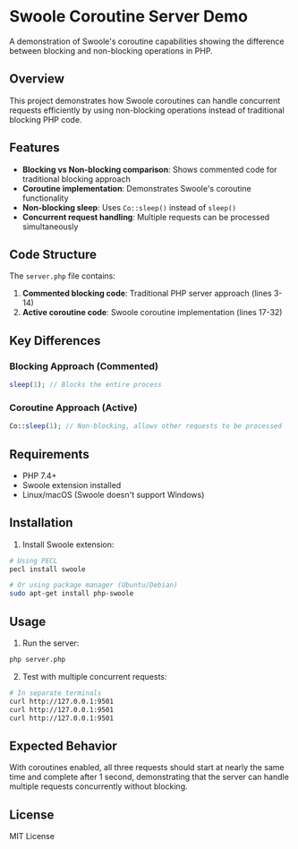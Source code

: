 # Swoole Coroutine Server Demo

A demonstration of Swoole's coroutine capabilities showing the difference between blocking and non-blocking operations in PHP.

## Overview

This project demonstrates how Swoole coroutines can handle concurrent requests efficiently by using non-blocking operations instead of traditional blocking PHP code.

## Features

- **Blocking vs Non-blocking comparison**: Shows commented code for traditional blocking approach
- **Coroutine implementation**: Demonstrates Swoole's coroutine functionality
- **Non-blocking sleep**: Uses `Co::sleep()` instead of `sleep()`
- **Concurrent request handling**: Multiple requests can be processed simultaneously

## Code Structure

The `server.php` file contains:

1. **Commented blocking code**: Traditional PHP server approach (lines 3-14)
2. **Active coroutine code**: Swoole coroutine implementation (lines 17-32)

## Key Differences

### Blocking Approach (Commented)
```php
sleep(1); // Blocks the entire process
```

### Coroutine Approach (Active)
```php
Co::sleep(1); // Non-blocking, allows other requests to be processed
```

## Requirements

- PHP 7.4+
- Swoole extension installed
- Linux/macOS (Swoole doesn't support Windows)

## Installation

1. Install Swoole extension:
```bash
# Using PECL
pecl install swoole

# Or using package manager (Ubuntu/Debian)
sudo apt-get install php-swoole
```

## Usage

1. Run the server:
```bash
php server.php
```

2. Test with multiple concurrent requests:
```bash
# In separate terminals
curl http://127.0.0.1:9501
curl http://127.0.0.1:9501
curl http://127.0.0.1:9501
```

## Expected Behavior

With coroutines enabled, all three requests should start at nearly the same time and complete after 1 second, demonstrating that the server can handle multiple requests concurrently without blocking.

## License

MIT License
